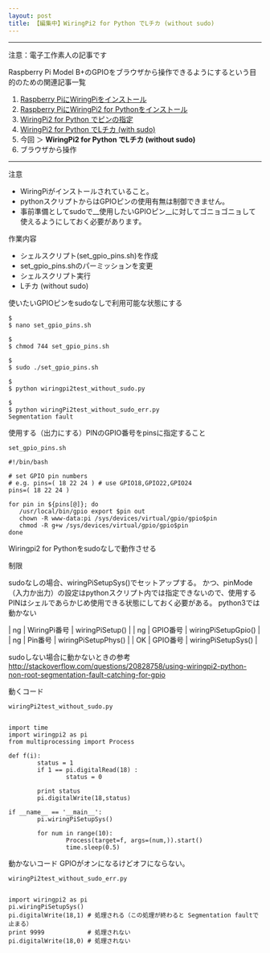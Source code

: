 ```yaml
---
layout: post
title: 【編集中】WiringPi2 for Python でLチカ (without sudo)
---
```


------------------------------------
注意：電子工作素人の記事です

Raspberry Pi Model B+のGPIOをブラウザから操作できるようにするという目的のための関連記事一覧

1. [Raspberry PiにWiringPiをインストール](../000000/)
2. [Raspberry PiにWiringPi2 for Pythonをインストール](../000001/)
3. [WiringPi2 for Python でピンの指定](../000002/)
4. [WiringPi2 for Python でLチカ (with sudo)](../000003/)
5. 今回 ＞ __WiringPi2 for Python でLチカ (without sudo)__
6. ブラウザから操作

------------------------------------

注意

+ WiringPiがインストールされていること。
+ pythonスクリプトからはGPIOピンの使用有無は制御できません。
+ 事前準備としてsudoで__使用したいGPIOピン__に対してゴニョゴニョして使えるようにしておく必要があります。

作業内容

+ シェルスクリプト(set_gpio_pins.sh)を作成
+ set_gpio_pins.shのパーミッションを変更
+ シェルスクリプト実行
+ Lチカ (without sudo)


使いたいGPIOピンをsudoなしで利用可能な状態にする

```
$
$ nano set_gpio_pins.sh

$
$ chmod 744 set_gpio_pins.sh

$
$ sudo ./set_gpio_pins.sh

$
$ python wiringpi2test_without_sudo.py

$
$ python wiringPi2test_without_sudo_err.py
Segmentation fault

```

使用する（出力にする）PINのGPIO番号をpinsに指定すること

```
set_gpio_pins.sh

#!/bin/bash

# set GPIO pin numbers
# e.g. pins=( 18 22 24 ) # use GPIO18,GPIO22,GPIO24
pins=( 18 22 24 )

for pin in ${pins[@]}; do
   /usr/local/bin/gpio export $pin out
   chown -R www-data:pi /sys/devices/virtual/gpio/gpio$pin
   chmod -R g+w /sys/devices/virtual/gpio/gpio$pin
done

```






Wiringpi2 for Pythonをsudoなしで動作させる


制限

sudoなしの場合、wiringPiSetupSys()でセットアップする。
かつ、pinMode（入力か出力）の設定はpythonスクリプト内では指定できないので、使用するPINはシェルであらかじめ使用できる状態にしておく必要がある。
python3では動かない

| ng | WiringPi番号 | wiringPiSetup()     |
| ng | GPIO番号     | wiringPiSetupGpio() |
| ng | Pin番号      | wiringPiSetupPhys() |
| OK | GPIO番号     | wiringPiSetupSys()  |



sudoしない場合に動かないときの参考
http://stackoverflow.com/questions/20828758/using-wiringpi2-python-non-root-segmentation-fault-catching-for-gpio





動くコード

```
wiringPi2test_without_sudo.py


import time
import wiringpi2 as pi
from multiprocessing import Process

def f(i):
        status = 1
        if 1 == pi.digitalRead(18) :
                status = 0

        print status
        pi.digitalWrite(18,status)

if __name__ == '__main__':
        pi.wiringPiSetupSys()

        for num in range(10):
                Process(target=f, args=(num,)).start()
                time.sleep(0.5)
```

動かないコード
GPIOがオンになるけどオフにならない。

```
wiringPi2test_without_sudo_err.py


import wiringpi2 as pi
pi.wiringPiSetupSys()
pi.digitalWrite(18,1) # 処理される（この処理が終わると Segmentation faultで止まる）
print 9999            # 処理されない
pi.digitalWrite(18,0) # 処理されない

```

